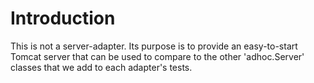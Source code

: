 # Introduction

This is not a server-adapter.  Its purpose is to provide an easy-to-start
Tomcat server that can be used to compare to the other 'adhoc.Server' classes
that we add to each adapter's tests.